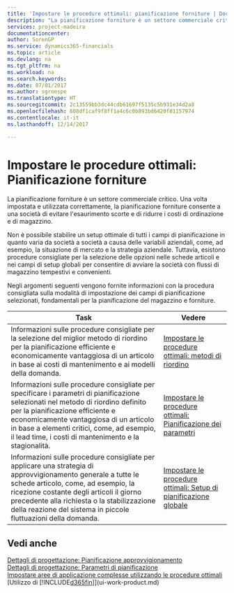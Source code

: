 ```yaml
---
title: 'Impostare le procedure ottimali: pianificazione forniture | Documenti Microsoft'
description: "La pianificazione forniture è un settore commerciale critico. Una volta impostata e utilizzata correttamente, la pianificazione forniture consente a una società di evitare l'esaurimento scorte e di ridurre i costi di ordinazione e di magazzino."
services: project-madeira
documentationcenter: 
author: SorenGP
ms.service: dynamics365-financials
ms.topic: article
ms.devlang: na
ms.tgt_pltfrm: na
ms.workload: na
ms.search.keywords: 
ms.date: 07/01/2017
ms.author: sgroespe
ms.translationtype: HT
ms.sourcegitcommit: 2c13559bb3dc44cdb61697f5135c5b931e34d2a8
ms.openlocfilehash: 608df1caf9f8ff1a4c6c0b893bd6420f81157974
ms.contentlocale: it-it
ms.lasthandoff: 12/14/2017

---
```

# <a name="setup-best-practices-supply-planning"></a>Impostare le procedure ottimali: Pianificazione forniture
La pianificazione forniture è un settore commerciale critico. Una volta impostata e utilizzata correttamente, la pianificazione forniture consente a una società di evitare l'esaurimento scorte e di ridurre i costi di ordinazione e di magazzino.  

 Non è possibile stabilire un setup ottimale di tutti i campi di pianificazione in quanto varia da società a società a causa delle variabili aziendali, come, ad esempio, la situazione di mercato e la strategia aziendale. Tuttavia, esistono procedure consigliate per la selezione delle opzioni nelle schede articoli e nei campi di setup globali per consentire di avviare la società con flussi di magazzino tempestivi e convenienti.  

 Negli argomenti seguenti vengono fornite informazioni con la procedura consigliata sulla modalità di impostazione dei campi di pianificazione selezionati, fondamentali per la pianificazione del magazzino e forniture.  

|**Task**|**Vedere**|  
|------------|-------------|  
|Informazioni sulle procedure consigliate per la selezione del miglior metodo di riordino per la pianificazione efficiente e economicamente vantaggiosa di un articolo in base ai costi di mantenimento e ai modelli della domanda.|[Impostare le procedure ottimali: metodi di riordino](setup-best-practices-reordering-policies.md)|  
|Informazioni sulle procedure consigliate per specificare i parametri di pianificazione selezionati nel metodo di riordino definito per la pianificazione efficiente e economicamente vantaggiosa di un articolo in base a elementi critici, come, ad esempio, il lead time, i costi di mantenimento e la stagionalità.|[Impostare le procedure ottimali: Pianificazione dei parametri](setup-best-practices-planning-parameters.md)|  
|Informazioni sulle procedure consigliate per applicare una strategia di approvvigionamento generale a tutte le schede articolo, come, ad esempio, la ricezione costante degli articoli il giorno precedente alla richiesta o la stabilizzazione della reazione del sistema in piccole fluttuazioni della domanda.|[Impostare le procedure ottimali: Setup di pianificazione globale](setup-best-practices-global-planning-setup.md)|  

## <a name="see-also"></a>Vedi anche  
 [Dettagli di progettazione: Pianificazione approvvigionamento](design-details-supply-planning.md)   
 [Dettagli di progettazione: Parametri di pianificazione](design-details-planning-parameters.md)   
 [Impostare aree di applicazione complesse utilizzando le procedure ottimali](set-up-complex-application-areas-using-best-practices.md)  
 [Utilizzo di [!INCLUDE[d365fin](includes/d365fin_md.md)]](ui-work-product.md)

